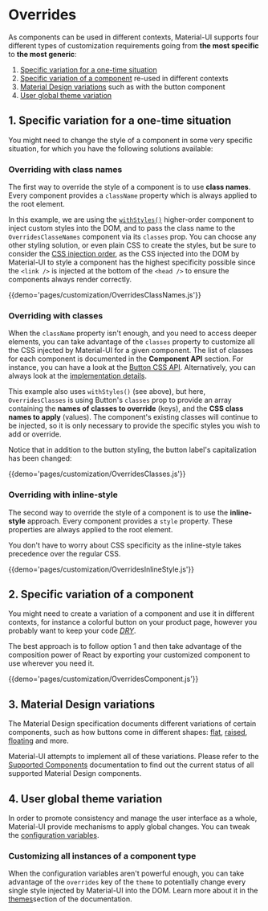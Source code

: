 # Overrides

As components can be used in different contexts, Material-UI supports four different types of customization requirements going from **the most specific** to **the most generic**:

1. [Specific variation for a one-time situation](#1-specific-variation-for-a-one-time-situation)
2. [Specific variation of a component](#2-specific-variation-of-a-component) re-used in different contexts
4. [Material Design variations](#3-material-design-variations) such as with the button component
3. [User global theme variation](#4-user-global-theme-variation)

## 1. Specific variation for a one-time situation

You might need to change the style of a component in some very specific situation, for which you have the following solutions available:

### Overriding with class names

The first way to override the style of a component is to use **class names**.
Every component provides a `className` property which is always applied to the root element.

In this example, we are using the [`withStyles()`](/customization/css-in-js#withstyles-styles-options-higher-order-component) higher-order
component to inject custom styles into the DOM, and to pass the class name to the `OverridesClasseNames` component via
its `classes` prop. You can choose any other styling solution, or even plain CSS to create the styles, but be sure to
consider the [CSS injection order](/customization/css-in-js#css-injection-order), as the CSS injected into the DOM
by Material-UI to style a component has the highest specificity possible since the `<link />` is injected at the bottom
of the `<head />` to ensure the components always render correctly.

{{demo='pages/customization/OverridesClassNames.js'}}

### Overriding with classes

When the `className` property isn't enough, and you need to access deeper elements, you can take advantage of the `classes` property to customize all the CSS injected by Material-UI for a given component.
The list of  classes for each
component is documented in the **Component API** section.
For instance, you can have a look at the [Button CSS API](/api/button#css-api).
Alternatively, you can always look at the [implementation details](https://github.com/mui-org/material-ui/blob/v1-beta/src/Button/Button.js).

This example also uses `withStyles()` (see above), but here, `OverridesClasses` is using Button's `classes` prop to
provide an array containing the **names of classes to override** (keys), and the **CSS class names to apply** (values).
The component's existing classes will continue to be injected, so it is only necessary to provide the specific styles
you wish to add or override.

Notice that in addition to the button styling, the button label's capitalization has been changed:

{{demo='pages/customization/OverridesClasses.js'}}

### Overriding with inline-style

The second way to override the style of a component is to use the **inline-style** approach.
Every component provides a `style` property.
These properties are always applied to the root element.

You don't have to worry about CSS specificity as the inline-style takes precedence over the regular CSS.

{{demo='pages/customization/OverridesInlineStyle.js'}}

## 2. Specific variation of a component

You might need to create a variation of a component and use it in different contexts, for instance a colorful button on your product page, however you probably want to keep your code [*DRY*](https://en.wikipedia.org/wiki/Don%27t_repeat_yourself).

The best approach is to follow option 1 and then take advantage of the composition power of React by exporting your customized component to use wherever you need it.

{{demo='pages/customization/OverridesComponent.js'}}

## 3. Material Design variations

The Material Design specification documents different variations of certain components, such as how buttons come in different shapes: [flat](https://material.io/guidelines/components/buttons.html#buttons-flat-buttons), [raised](https://material.io/guidelines/components/buttons.html#buttons-raised-buttons), [floating](https://material.io/guidelines/components/buttons-floating-action-button.html) and more.

Material-UI attempts to implement all of these variations. Please refer to the [Supported Components](/getting-started/supported-components) documentation to find out the current status of all supported Material Design components.

## 4. User global theme variation

In order to promote consistency and manage the user interface as a whole, Material-UI provide mechanisms to apply global changes. You can tweak the [configuration variables](/customization/themes#configuration-variables).

### Customizing all instances of a component type

When the configuration variables aren't powerful enough, you can take advantage of the `overrides` key of the `theme`
to potentially change every single style injected by Material-UI into the DOM. Learn more about it in
the [themes](/customization/themes#customizing-all-instances-of-a-component-type)section of the documentation.
